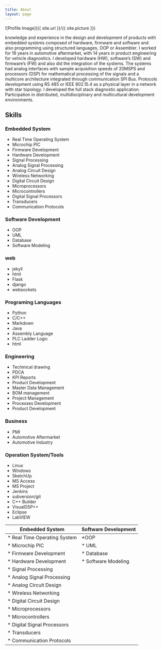 ```yaml
---
title: About
layout: page
---
```

![Profile Image]({{ site.url }}/{{ site.picture }})

knowledge and experience in the design and development of products with embedded
systems composed of hardware, firmware and software and also programming using structured languages, OOP or
Assembler.
I worked for 19 years in automotive aftermarket, with 14 years in product engineering for vehicle diagnostics. I developed
hardware (HW), software’s (SW) and firmware’s (FW) and also did the integration of the systems.
The systems had analog interfaces with sample acquisition speeds of 20MSPS and processors (DSP) for mathematical
processing of the signals and a multicore architecture integrated through communication SPI Bus.
Protocols development using RS 485 or IEEE 802.15.4 as a physical layer in a network with star topology.
I developed the full stack diagnostic application. Participation in distributed, multidisciplinary
and multicultural development environments.


## Skills

### Embedded System 
* Real Time Operating System
* Microchip PIC
* Firmware Development
* Hardware Development
* Signal Processing
* Analog Signal Processing
* Analog Circuit Design
* Wireless Networking
* Digital Circuit Design
* Microprocessors
* Microcontrollers
* Digital Signal Processors
* Transducers
* Communication Protocols

### Software Development 
* OOP
* UML
* Database
* Software Modeling

### web
* jekyll
* html
* Flask
* django
* websockets

### Programing Languages
* Python
* C/C++
* Markdown
* Java
* Assembly Language
* PLC Ladder Logic
* html

### Engineering
* Techinical drawing
* PDCA
* KPI Reports
* Product Development
* Master Data Management
* BOM management
* Project Management
* Processes Development
* Product Development

### Business
* PMI
* Automotive Aftermarket
* Automotive Industry

### Operation System/Tools
* Linux
* Windows
* SketchUp
* MS Access
* MS Project
* Jenkins
* subversion/git
* C++ Builder
* VisualDSP++
* Eclipse
* LabVIEW


|Embedded System|Software Development|
|---------------|--------------------| 
|* Real Time Operating System|*OOP|
|* Microchip PIC|* UML|
|* Firmware Development|* Database|
|* Hardware Development|* Software Modeling|
|* Signal Processing
|* Analog Signal Processing
|* Analog Circuit Design
|* Wireless Networking
|* Digital Circuit Design
|* Microprocessors
|* Microcontrollers
|* Digital Signal Processors
|* Transducers
|* Communication Protocols

